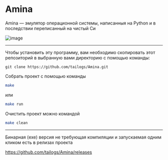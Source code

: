 # Amina

Amina — эмулятор операционной системы, написанныя на Python и в последствии переписанный на чистый Си

![image](https://github.com/tailogs/Amina/assets/69743960/28454e75-804a-4de1-8891-28efaa1df5bc)

---

Чтобы установить эту программу, вам необходимо скопировать этот репозиторий в выбранную вами директорию с помощью команды:

```git
git clone https://github.com/tailogs/Amina.git
```

Собрать проект с помощью команды

```sh
make
```

или

```sh
make run
```

Очистить проект можно командой

```sh
make clean
```
---

Бинарная (exe) версия не требующая компиляции и запускаемая одним кликом есть в релизах проекта

https://github.com/tailogs/Amina/releases
